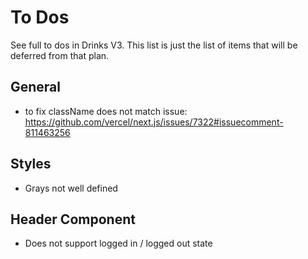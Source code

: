 # To Dos

See full to dos in Drinks V3. This list is just the list of items that will be deferred from that plan.

## General

- to fix className does not match issue: https://github.com/vercel/next.js/issues/7322#issuecomment-811463256

## Styles

- Grays not well defined

## Header Component

- Does not support logged in / logged out state
